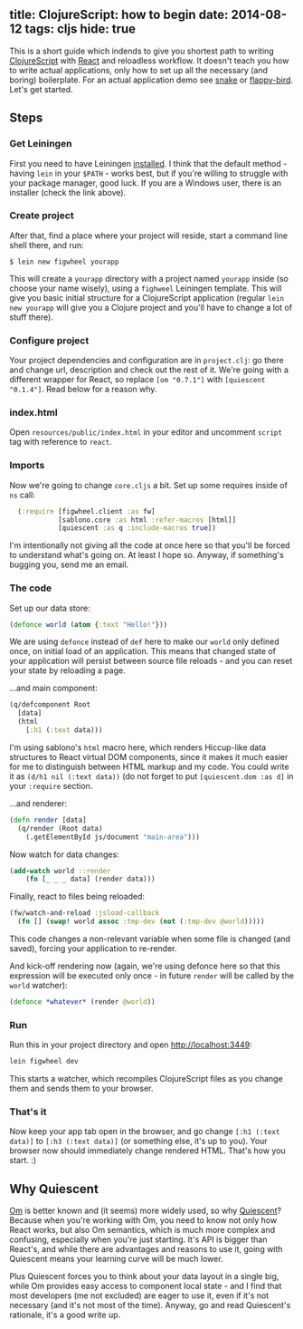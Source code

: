 title: ClojureScript: how to begin
date: 2014-08-12
tags: cljs
hide: true
----

This is a short guide which indends to give you shortest path to writing
[ClojureScript][] with [React][] and reloadless workflow. It doesn't teach you
how to write actual applications, only how to set up all the necessary (and
boring) boilerplate. For an actual application demo see [snake][] or
[flappy-bird][]. Let's get started.

[ClojureScript]: https://github.com/clojure/clojurescript
[React]: https://facebook.github.io/react/
[snake]: https://github.com/piranha/qsnake
[flappy-bird]: https://github.com/bhauman/flappy-bird-demo

## Steps

### Get Leiningen

First you need to have Leiningen [installed](http://leiningen.org/#install). I
think that the default method - having `lein` in your `$PATH` - works best, but
if you're willing to struggle with your package manager, good luck. If you are a
Windows user, there is an installer (check the link above).

### Create project

After that, find a place where your project will reside, start a command line
shell there, and run:

```shell
$ lein new figwheel yourapp
```

This will create a `yourapp` directory with a project named `yourapp` inside
(so choose your name wisely), using a `fighweel` Leiningen template. This will
give you basic initial structure for a ClojureScript application (regular `lein
new yourapp` will give you a Clojure project and you'll have to change a lot of
stuff there).

### Configure project

Your project dependencies and configuration are in `project.clj`: go there and
change url, description and check out the rest of it. We're going with a
different wrapper for React, so replace `[om "0.7.1"]` with
`[quiescent "0.1.4"]`. Read below for a reason why.

### index.html

Open `resources/public/index.html` in your editor and uncomment `script` tag
with reference to `react`.

### Imports

Now we're going to change `core.cljs` a bit. Set up some requires inside of
`ns` call:

```clj
  (:require [figwheel.client :as fw]
            [sablono.core :as html :refer-macros [html]]
            [quiescent :as q :include-macros true])
```

I'm intentionally not giving all the code at once here so that you'll be forced
to understand what's going on. At least I hope so. Anyway, if something's
bugging you, send me an email.

### The code

Set up our data store:

```clj
(defonce world (atom {:text "Hello!"}))
```

We are using `defonce` instead of `def` here to make our `world` only defined
once, on initial load of an application. This means that changed state of your
application will persist between source file reloads - and you can reset your
state by reloading a page.

...and main component:

```clj
(q/defcomponent Root
  [data]
  (html
    [:h1 (:text data)))
```

I'm using sablono's `html` macro here, which renders Hiccup-like data structures
to React virtual DOM components, since it makes it much easier for me to
distinguish between HTML markup and my code. You could write it as
`(d/h1 nil (:text data))` (do not forget to put `[quiescent.dom :as d]`
in your `:require` section.

...and renderer:

```clj
(defn render [data]
  (q/render (Root data)
    (.getElementById js/document "main-area")))
```

Now watch for data changes:

```clj
(add-watch world ::render
    (fn [_ _ _ data] (render data)))
```

Finally, react to files being reloaded:

```clj
(fw/watch-and-reload :jsload-callback
  (fn [] (swap! world assoc :tmp-dev (not (:tmp-dev @world)))))
```

This code changes a non-relevant variable when some file is changed (and saved),
forcing your application to re-render.

And kick-off rendering now (again, we're using defonce here so that this
expression will be executed only once - in future `render` will be called by the
`world` watcher):

```clj
(defonce *whatever* (render @world))
```

### Run

Run this in your project directory and open
[http://localhost:3449](http://localhost:3449):

```clj
lein figwheel dev
```

This starts a watcher, which recompiles ClojureScript files as you change them
and sends them to your browser.

### That's it

Now keep your app tab open in the browser, and go change `[:h1 (:text data)]` to
`[:h3 (:text data)]` (or something else, it's up to you). Your browser now
should immediately change rendered HTML. That's how you start. :)

## Why Quiescent

[Om][] is better known and (it seems) more widely used, so why [Quiescent][]?
Because when you're working with Om, you need to know not only how React works,
but also Om semantics, which is much more complex and confusing, especially when
you're just starting. It's API is bigger than React's, and while there are
advantages and reasons to use it, going with Quiescent means your learning curve
will be much lower.

[Om]: https://github.com/swannodette/om
[Quiescent]: https://github.com/levand/quiescent

Plus Quiescent forces you to think about your data layout in a single big, while
Om provides easy access to component local state - and I find that most
developers (me not excluded) are eager to use it, even if it's not necessary
(and it's not most of the time). Anyway, go and read Quiescent's rationale, it's
a good write up.
